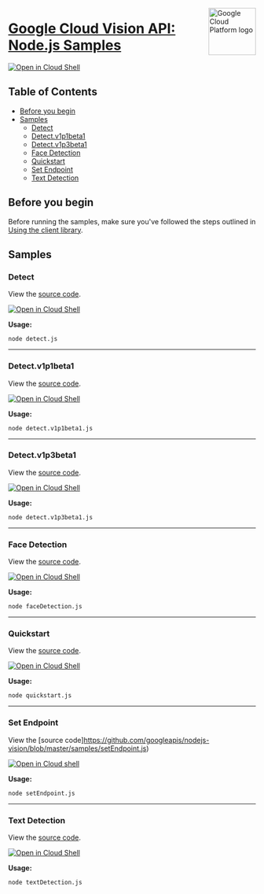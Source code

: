 [//]: # "This README.md file is auto-generated, all changes to this file will be lost."
[//]: # "To regenerate it, use `python -m synthtool`."
<img src="https://avatars2.githubusercontent.com/u/2810941?v=3&s=96" alt="Google Cloud Platform logo" title="Google Cloud Platform" align="right" height="96" width="96"/>

# [Google Cloud Vision API: Node.js Samples](https://github.com/googleapis/nodejs-vision)

[![Open in Cloud Shell][shell_img]][shell_link]



## Table of Contents

* [Before you begin](#before-you-begin)
* [Samples](#samples)
  * [Detect](#detect)
  * [Detect.v1p1beta1](#detect.v1p1beta1)
  * [Detect.v1p3beta1](#detect.v1p3beta1)
  * [Face Detection](#face-detection)
  * [Quickstart](#quickstart)
  * [Set Endpoint](#set-endpoint)
  * [Text Detection](#text-detection)

## Before you begin

Before running the samples, make sure you've followed the steps outlined in
[Using the client library](https://github.com/googleapis/nodejs-vision#using-the-client-library).

## Samples



### Detect

View the [source code](https://github.com/googleapis/nodejs-vision/blob/master/samples/detect.js).

[![Open in Cloud Shell][shell_img]](https://console.cloud.google.com/cloudshell/open?git_repo=https://github.com/googleapis/nodejs-vision&page=editor&open_in_editor=samples/detect.js,samples/README.md)

__Usage:__


`node detect.js`


-----




### Detect.v1p1beta1

View the [source code](https://github.com/googleapis/nodejs-vision/blob/master/samples/detect.v1p1beta1.js).

[![Open in Cloud Shell][shell_img]](https://console.cloud.google.com/cloudshell/open?git_repo=https://github.com/googleapis/nodejs-vision&page=editor&open_in_editor=samples/detect.v1p1beta1.js,samples/README.md)

__Usage:__


`node detect.v1p1beta1.js`


-----




### Detect.v1p3beta1

View the [source code](https://github.com/googleapis/nodejs-vision/blob/master/samples/detect.v1p3beta1.js).

[![Open in Cloud Shell][shell_img]](https://console.cloud.google.com/cloudshell/open?git_repo=https://github.com/googleapis/nodejs-vision&page=editor&open_in_editor=samples/detect.v1p3beta1.js,samples/README.md)

__Usage:__


`node detect.v1p3beta1.js`


-----




### Face Detection

View the [source code](https://github.com/googleapis/nodejs-vision/blob/master/samples/faceDetection.js).

[![Open in Cloud Shell][shell_img]](https://console.cloud.google.com/cloudshell/open?git_repo=https://github.com/googleapis/nodejs-vision&page=editor&open_in_editor=samples/faceDetection.js,samples/README.md)

__Usage:__


`node faceDetection.js`


-----




### Quickstart

View the [source code](https://github.com/googleapis/nodejs-vision/blob/master/samples/quickstart.js).

[![Open in Cloud Shell][shell_img]](https://console.cloud.google.com/cloudshell/open?git_repo=https://github.com/googleapis/nodejs-vision&page=editor&open_in_editor=samples/quickstart.js,samples/README.md)

__Usage:__


`node quickstart.js`


-----




### Set Endpoint

View the [source code]https://github.com/googleapis/nodejs-vision/blob/master/samples/setEndpoint.js)

[![Open in Cloud shell][shell_img]](https://console.cloud.google.com/cloudshell/open?git_repo=https://github.com/googleapis/nodejs-vision&page=editor&open_in_editor=samples/setEndpoint.js,samples/README.md)

__Usage:__

`node setEndpoint.js`

-----





### Text Detection

View the [source code](https://github.com/googleapis/nodejs-vision/blob/master/samples/textDetection.js).

[![Open in Cloud Shell][shell_img]](https://console.cloud.google.com/cloudshell/open?git_repo=https://github.com/googleapis/nodejs-vision&page=editor&open_in_editor=samples/textDetection.js,samples/README.md)

__Usage:__


`node textDetection.js`






[shell_img]: https://gstatic.com/cloudssh/images/open-btn.png
[shell_link]: https://console.cloud.google.com/cloudshell/open?git_repo=https://github.com/googleapis/nodejs-vision&page=editor&open_in_editor=samples/README.md
[product-docs]: https://cloud.google.com/vision